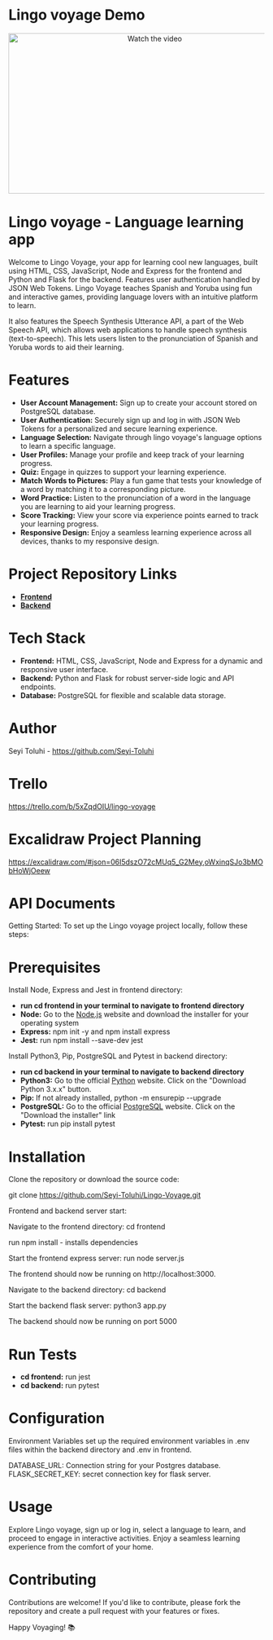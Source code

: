 # Lingo voyage Demo
<p align="center">
 <a href="https://www.youtube.com/watch?v=4fQG6Ho1NHU">
    <img src="https://img.youtube.com/vi/4fQG6Ho1NHU/0.jpg" alt="Watch the video" width="560" height="315">
  </a>
</p>

# Lingo voyage - Language learning app
<p>Welcome to Lingo Voyage, your app for learning cool new languages, built using HTML, CSS, JavaScript, Node and Express for the frontend and Python and Flask for the backend. Features user authentication handled by JSON Web Tokens. Lingo Voyage teaches Spanish and Yoruba using fun and interactive games, providing language lovers with an intuitive platform to learn. 

It also features the Speech Synthesis Utterance API, a part of the Web Speech API, which allows web applications to handle speech synthesis (text-to-speech). This lets users listen to the pronunciation of Spanish and Yoruba words to aid their learning.</p>

# Features
- **User Account Management:** Sign up to create your account stored on PostgreSQL database.
- **User Authentication:** Securely sign up and log in with JSON Web Tokens for a personalized and secure learning experience.
- **Language Selection:** Navigate through lingo voyage's language options to learn a specific language.
- **User Profiles:** Manage your profile and keep track of your learning progress.
- **Quiz:** Engage in quizzes to support your learning experience.
- **Match Words to Pictures:** Play a fun game that tests your knowledge of a word by matching it to a corresponding picture.
- **Word Practice:** Listen to the pronunciation of a word in the language you are learning to aid your learning progress.
- **Score Tracking:** View your score via experience points earned to track your learning progress.
- **Responsive Design:** Enjoy a seamless learning experience across all devices, thanks to my responsive design.

# Project Repository Links
- **[Frontend](https://github.com/Seyi-Toluhi/Lingo-voyage-frontend)**
- **[Backend](https://github.com/Seyi-Toluhi/Lingo-voyage-backend)**

# Tech Stack
- **Frontend:** HTML, CSS, JavaScript, Node and Express for a dynamic and responsive user interface. 
- **Backend:** Python and Flask for robust server-side logic and API endpoints. 
- **Database:** PostgreSQL for flexible and scalable data storage.

# Author 
Seyi Toluhi - https://github.com/Seyi-Toluhi

# Trello
https://trello.com/b/5xZqdOIU/lingo-voyage

# Excalidraw Project Planning
https://excalidraw.com/#json=06I5dszO72cMUq5_G2Mey,oWxinqSJo3bMObHoWjOeew

# API Documents 

Getting Started: To set up the Lingo voyage project locally, follow these steps:

# Prerequisites
Install Node, Express and Jest in frontend directory:


- **run cd frontend in your terminal to navigate to frontend directory**
- **Node:** Go to the [Node.js](https://nodejs.org/en/learn/getting-started/how-to-install-nodejs) website and download the installer for your operating system
- **Express:** npm init -y and npm install express
- **Jest:** run npm install --save-dev jest

Install Python3, Pip, PostgreSQL and Pytest in backend directory:


- **run cd backend in your terminal to navigate to backend directory**
- **Python3:** Go to the official [Python](https://www.python.org/doc/) website. Click on the "Download Python 3.x.x" button.
- **Pip:** If not already installed, python -m ensurepip --upgrade
- **PostgreSQL:** Go to the official [PostgreSQL](https://www.postgresql.org/download/windows/) website. Click on the "Download the installer" link
- **Pytest:** run pip install pytest

# Installation

Clone the repository or download the source code: 


git clone https://github.com/Seyi-Toluhi/Lingo-Voyage.git

Frontend and backend server start:


Navigate to the frontend directory: cd frontend


run npm install - installs dependencies


Start the frontend express server: run node server.js


The frontend should now be running on http://localhost:3000.


Navigate to the backend directory: cd backend


Start the backend flask server: python3 app.py


The backend should now be running on port 5000


# Run Tests
- **cd frontend:** run jest
- **cd backend:** run pytest

# Configuration
Environment Variables set up the required environment variables in .env files within the backend directory and .env in frontend.


DATABASE_URL: Connection string for your Postgres database. FLASK_SECRET_KEY: secret connection key for flask server.

# Usage
Explore Lingo voyage, sign up or log in, select a language to learn, and proceed to engage in interactive activities. Enjoy a seamless learning experience from the comfort of your home.

# Contributing
Contributions are welcome! If you'd like to contribute, please fork the repository and create a pull request with your features or fixes.

Happy Voyaging! 📚

